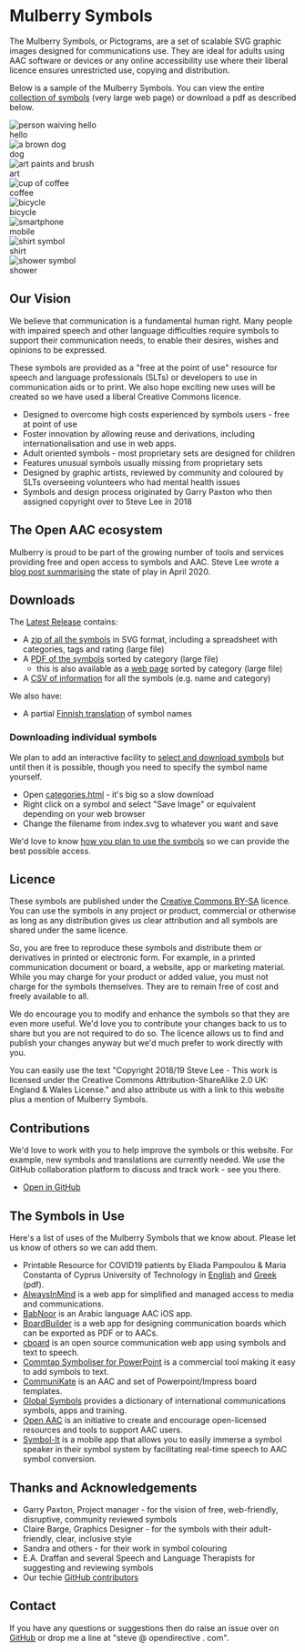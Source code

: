 # Mulberry Symbols

The Mulberry Symbols, or Pictograms, are a set of scalable SVG graphic images designed for communications use. They are ideal for adults using AAC software or devices or any online accessibility use where their liberal licence ensures unrestricted use, copying and distribution.

Below is a sample of the Mulberry Symbols. You can view the entire [collection of symbols](https://github.com/mulberrysymbols/mulberry-symbols/releases/latest/download/categories.html) (very large web page) or download a pdf as described below.

<!-- markdownlint-disable MD033 -->
<div class="container">
  
  <div class="icon">
    <img
      class="icon__svg"
      src="/assets/examples/hello.svg"
      alt="person waiving hello"
    />
    <div class="icon__title">hello</div>
  </div>

  <div class="icon">
    <img
      class="icon__svg"
      src="/assets/examples/dog.svg"
      alt="a brown dog"
    />
    <div class="icon__title">dog</div>
  </div>

  <div class="icon">
    <img
      class="icon__svg"
      src="/assets/examples/art.svg"
      alt="art paints and brush"
    />
    <div class="icon__title">art</div>
  </div>

  <div class="icon">
    <img
      class="icon__svg"
      src="/assets/examples/coffee.svg"
      alt="cup of coffee"
    />
    <div class="icon__title">coffee</div>
  </div>

  <div class="icon">
    <img
      class="icon__svg"
      src="/assets/examples/bicycle.svg"
      alt="bicycle"
    />
    <div class="icon__title">bicycle</div>
  </div>

  <div class="icon">
    <img
      class="icon__svg"
      src="/assets/examples/iPhone.svg"
      alt="smartphone"
    />
    <div class="icon__title">mobile</div>
  </div>

  <div class="icon">
    <img
      class="icon__svg"
      src="/assets/examples/shirt.svg"
      alt="shirt symbol"
    />
    <div class="icon__title">shirt</div>
  </div>

  <div class="icon">
    <img
      class="icon__svg"
      src="/assets/examples/shower.svg"
      alt="shower symbol"
    />
    <div class="icon__title">shower</div>
  </div>

</div>
<!-- markdownlint-enable MD033 -->

## Our Vision

We believe that communication is a fundamental human right. Many people with impaired speech and other language difficulties require symbols to support their communication needs, to enable their desires, wishes and opinions to be expressed.

These symbols are provided as a "free at the point of use" resource for speech and language professionals (SLTs) or developers to use in communication aids or to print. We also hope exciting new uses will be created so we have used a liberal Creative Commons licence.

- Designed to overcome high costs experienced by symbols users - free at point of use
- Foster innovation by allowing reuse and derivations, including internationalisation and use in web apps.
- Adult oriented symbols - most proprietary sets are designed for children
- Features unusual symbols usually missing from proprietary sets
- Designed by graphic artists, reviewed by community and coloured by SLTs overseeing volunteers who had mental health issues
- Symbols and design process originated by Garry Paxton who then assigned copyright over to Steve Lee in 2018

## The Open AAC ecosystem

Mulberry is proud to be part of the growing number of tools and services providing free and open access to symbols and AAC. Steve Lee wrote a [blog post summarising](https://opendirective.net/2020/04/17/the-open-communication-symbols-ecosystem/) the state of play in April 2020.

## Downloads

The [Latest Release](https://github.com/mulberrysymbols/mulberry-symbols/releases/latest) contains:

- A [zip of all the symbols](https://github.com/mulberrysymbols/mulberry-symbols/releases/latest) in SVG format, including a spreadsheet with categories, tags and rating (large file)
- A [PDF of the symbols](https://github.com/mulberrysymbols/mulberry-symbols/releases/latest/download/categories.pdf) sorted by category (large file)
  - this is also available as a [web page](https://github.com/mulberrysymbols/mulberry-symbols/releases/latest/download/categories.html) sorted by category (large file)
- A [CSV of information](https://github.com/mulberrysymbols/mulberry-symbols/releases/latest/download/symbol-info.csv) for all the symbols (e.g. name and category)

We also have:

- A partial [Finnish translation](https://github.com/mulberrysymbols/mulberry-symbols/blob/master/FinnishSymbolNames.csv) of symbol names

### Downloading individual symbols

We plan to add an interactive facility to [select and download symbols](https://github.com/mulberrysymbols/mulberry-symbols/issues/31) but until then it is possible, though you need to specify the symbol name yourself.

- Open [categories.html](https://github.com/mulberrysymbols/mulberry-symbols/releases/latest/download/categories.html) - it's big so a slow download
- Right click on a symbol and select "Save Image" or equivalent depending on your web browser
- Change the filename from index.svg to whatever you want and save

We'd love to know [how you plan to use the symbols](https://github.com/mulberrysymbols/mulberry-symbols/issues/36) so we can provide the best possible access.

## Licence

These symbols are published under the [Creative Commons BY-SA](https://creativecommons.org/licenses/by-sa/4.0/) licence. You can use the symbols in any project or product, commercial or otherwise as long as any distribution gives us clear attribution and all symbols are shared under the same licence.

So, you are free to reproduce these symbols and distribute them or derivatives in printed or electronic form. For example, in a printed communication document or board, a website, app or marketing material. While you may charge for your product or added value, you must not charge for the symbols themselves. They are to remain free of cost and freely available to all.

We do encourage you to modify and enhance the symbols so that they are even more useful. We'd love you to contribute your changes back to us to share but you are not required to do so. The licence allows us to find and publish your changes anyway but we'd much prefer to work directly with you.

You can easily use the text "Copyright 2018/19 Steve Lee - This work is licensed under the Creative Commons Attribution-ShareAlike 2.0 UK: England & Wales License." and also attribute us with a link to this website plus a mention of Mulberry Symbols.

## Contributions

We'd love to work with you to help improve the symbols or this website. For example, new symbols and translations are currently needed. 
We use the GitHub collaboration platform to discuss and track work - see you there.

- [Open in GitHub](https://github.com/mulberrysymbols/mulberry-symbols)

## The Symbols in Use

Here's a list of uses of the Mulberry Symbols that we know about. Please let us know of others so we can add them.

- Printable Resource for COVID19 patients by Eliada Pampoulou &amp; Maria Constanta of Cyprus University of Technology in [English](/assets/COVID19/Covid-19_AAC-EN.pdf) and [Greek](/assets/COVID19/Covid-19_AAC-EL.pdf) (pdf).
- [AlwaysInMind](https://alwaysinmind.info) is a web app for simplified and managed access to media and communications.
- [BabNoor](https://babnoor.com) is an Arabic language AAC iOS app.
- [BoardBuilder](https://globalsymbols.com/boardbuilder) is a web app for designing communication boards which can be exported as PDF or to AACs.
- [cboard](https://www.cboard.io/) is an open source communication web app using symbols and text to speech.
- [Commtap Symboliser for PowerPoint](https://symboliser.commtap.org/) is a commercial tool making it easy to add symbols to text.
- [CommuniKate](http://communikate.equalitytime.co.uk/) is an AAC and set of Powerpoint/Impress board templates.
- [Global Symbols](https://globalsymbols.com) provides a dictionary of international communications symbols, apps and training.
- [Open AAC](https://www.openaac.org/) is an initiative to create and encourage open-licensed resources and tools to support AAC users.
- [Symbol-It](https://symbolspeak.co/) is a mobile app that allows you to easily immerse a symbol speaker in their symbol system by facilitating real-time speech to AAC symbol conversion.

## Thanks and Acknowledgements

- Garry Paxton, Project manager - for the vision of free, web-friendly, disruptive, community reviewed symbols
- Claire Barge, Graphics Designer - for the symbols with their adult-friendly, clear, inclusive style
- Sandra and others - for their work in symbol colouring
- E.A. Draffan and several Speech and Language Therapists for suggesting and reviewing symbols
- Our techie [GitHub contributors](https://github.com/gavinhenderson/mulberry-symbols/graphs/contributors)

## Contact

If you have any questions or suggestions then do raise an issue over on [GitHub](https://github.com/mulberrysymbols/mulberry-symbols) or drop me a line at "steve @ opendirective . com".
